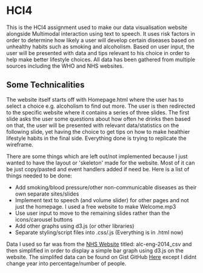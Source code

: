 # HCI4
This is the HCI4 assignment used to make our data visualisation website alongside Multimodal interaction using text to speech. It uses risk factors in order to determine how likely a user will develop certain diseases based on unhealthy habits such as smoking and alcoholism. Based on user input, the user will be presented with data and tips relevant to his choice in order to help make better lifestyle choices. All data has been gathered from multiple sources including the WHO and NHS websites.

## Some Technicalities
The website itself starts off with Homepage.html where the user has to select a choice e.g. alcoholism to find out more. The user is then redirected to the specific website where it contains a series of three slides. The first slide asks the user some questions about how often he drinks then based on that, the user will be presented with relevant data/statistics on the following slide, yet having the choice to get tips on how to make healthier lifestyle habits in the final side. Everything done is trying to replicate the wireframe.

There are some things which are left out/not implemented because I just wanted to have the layout or 'skeleton' made for the website. Most of it can be just copy/pasted and event handlers added if need be. Here is a list of things needed to be done:

- Add smoking/blood pressure/other non-communicable diseases as their own separate sites/slides 
- Implement text to speech (and volume slider) for other pages and not just the homepage. I used a free website to make Welcome.mp3 
- Use user input to move to the remaining slides rather than the icons/carousel buttons
- Add other graphs using d3.js (or other libraries)
- Separate styling/script files into .css/.js (Everything is in .html now)

Data I used so far was from the [NHS Website](https://digital.nhs.uk/data-and-information/publications/statistical/statistics-on-alcohol/2014-additional) titled: alc-eng-2014_csv and then simplified in order to display a simple bar graph using d3.js on the website. The simplifed data can be found on Gist GitHub [Here](https://gist.githubusercontent.com/basel-shehabi/3ff3fbbc1834bb8a5d8d4e9656ad30a4/raw/811bcd0b44268194de061c94d4862ab7b00eca6a/sampledata.csv) except I didnt change year into percentage/number of people. 
